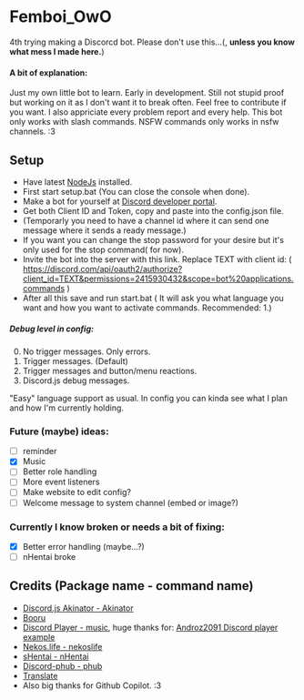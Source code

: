 # Femboi_OwO
4th trying making a Discorcd bot.
Please don't use this...(, **unless you know what mess I made here.**)

#### A bit of explanation:
Just my own little bot to learn. Early in development. Still not stupid proof but working on it as I don't want it to break often.
Feel free to contribute if you want. I also appriciate every problem report and every help.
This bot only works with slash commands. NSFW commands only works in nsfw channels. :3

## Setup
- Have latest [NodeJs](https://nodejs.org/en/) installed.
- First start setup.bat (You can close the console when done).
- Make a bot for yourself at [Discord developer portal](https://discord.com/developers/applications).
- Get both Client ID and Token, copy and paste into the config.json file.
- (Temporarly you need to have a channel id where it can send one message where it sends a ready message.)
- If you want you can change the stop password for your desire but it's only used for the stop command( for now).
- Invite the bot into the server with this link. Replace TEXT with client id: ( https://discord.com/api/oauth2/authorize?client_id=TEXT&permissions=2415930432&scope=bot%20applications.commands )
- After all this save and run start.bat ( It will ask you what language you want and how you want to activate commands. Recommended: 1.)

##### Debug level in config:
0. No trigger messages. Only errors.
1. Trigger messages. (Default)
2. Trigger messages and button/menu reactions.
3. Discord.js debug messages.

"Easy" language support as usual. In config you can kinda see what I plan and how I'm currently holding.

### Future (maybe) ideas:
- [ ] reminder
- [x] Music
- [ ] Better role handling
- [ ] More event listeners
- [ ] Make website to edit config?
- [ ] Welcome message to system channel (embed or image?)

### Currently I know broken or needs a bit of fixing:
- [x] Better error handling (maybe...?)
- [ ] nHentai broke

## Credits (Package name - command name)
- [Discord.js Akinator - Akinator](https://www.npmjs.com/package/discord.js-akinator)
- [Booru](https://www.npmjs.com/package/booru)
- [Discord Player - music](https://www.npmjs.com/package/discord-player), huge thanks for: [Androz2091 Discord player example](https://github.com/Androz2091/discord-player/blob/master/example/music-bot/index.js)
- [Nekos.life - nekoslife](https://www.npmjs.com/package/nekos.life)
- [sHentai - nHentai](https://www.npmjs.com/package/shentai)
- [Discord-phub - phub](https://www.npmjs.com/package/discord-phub)
- [Translate](https://www.npmjs.com/package/translate)
- Also big thanks for Github Copilot. :3